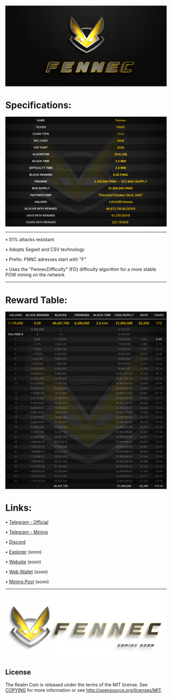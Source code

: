 ﻿![](share/pixmaps/splashscreen_github_2048_3.png)


Specifications:
==================

![](share/pixmaps/specs.jpg)


---


• 51% attacks resistant

• Adopts Segwit and CSV technology

• Prefix: FNNC adresses start with "F"  

• Uses the "FennecDifficulty" (FD) difficulty algorithm for a more stable POW mining on the network


---

Reward Table:
==================

![](share/pixmaps/Fennec-Reward-Table_07.jpg)





Links:
==================

• [Telegram - Official](https://t.me/FennecPortal)

• [Telegram - Mining](https://t.me/FennecMiningPortal)

• [Discord](https://discord.gg/HUepGGUKW4)

• [Explorer](/) (soon)

• [Website](https://fennecblockchain.com/) (soon)

• [Web Wallet](https://fennecwallet.com) (soon)

• [Mining Pool](https://mine.fennecblockchain.com) (soon)


---

![](share/pixmaps/splashscreen_coming-soon_white_3500.jpg)


License
-------

The Realm Coin is released under the terms of the MIT license. See [COPYING](COPYING) for more
information or see http://opensource.org/licenses/MIT.
